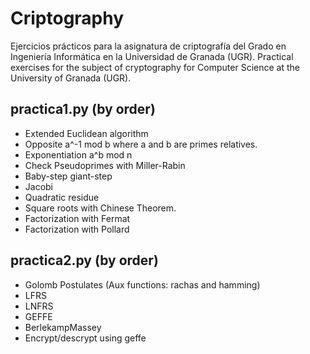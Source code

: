 Criptography
============

Ejercicios prácticos para la asignatura de criptografía del Grado en Ingeniería Informática en la Universidad de Granada (UGR). 
Practical exercises for the subject of cryptography for Computer Science at the University of Granada (UGR).

practica1.py (by order)
------------

- Extended Euclidean algorithm
- Opposite a^-1 mod b where a and b are primes relatives. 
- Exponentiation a^b mod n
- Check Pseudoprimes with Miller-Rabin 
- Baby-step giant-step
- Jacobi
- Quadratic residue
- Square roots with Chinese Theorem.
- Factorization with Fermat
- Factorization with Pollard

practica2.py (by order)
------------
- Golomb Postulates (Aux functions: rachas and hamming)
- LFRS
- LNFRS
- GEFFE
- BerlekampMassey
- Encrypt/descrypt using geffe
